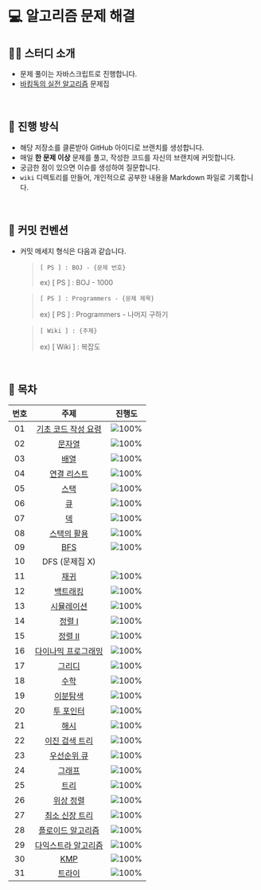 # 💻 알고리즘 문제 해결

## 💁‍♀️ 스터디 소개

- 문제 풀이는 자바스크립트로 진행합니다.
- [바킹독의 실전 알고리즘](https://github.com/encrypted-def/basic-algo-lecture/blob/master/workbook.md) 문제집

<br/>

## 📖 진행 방식

- 해당 저장소를 클론받아 GitHub 아이디로 브랜치를 생성합니다.
- 매일 **한 문제 이상** 문제를 풀고, 작성한 코드를 자신의 브랜치에 커밋합니다.
- 궁금한 점이 있으면 이슈를 생성하여 질문합니다.
- `wiki` 디렉토리를 만들어, 개인적으로 공부한 내용을 Markdown 파일로 기록합니다.

<br/>

## 💬 커밋 컨벤션

- 커밋 메세지 형식은 다음과 같습니다.

  > `[ PS ] : BOJ - {문제 번호}`
  >
  > ex) [ PS ] : BOJ - 1000

  > `[ PS ] : Programmers - {문제 제목}`
  >
  > ex) [ PS ] : Programmers - 나머지 구하기

  > `[ Wiki ] : {주제}`
  >
  > ex) [ Wiki ] : 복잡도

<br/>

## 📝 목차
| 번호 |                                     주제                                      |                                             진행도                                              |
| :--: | :---------------------------------------------------------------------------: | :---------------------------------------------------------------------------------------------: |
|  01  | [기초 코드 작성 요령](01.%20기초코드%20작성%20요령/기초코드%20작성%20요령.md) | ![100%](https://progress-bar.dev/27/?scale=27&title=progress&width=500&color=babaca&suffix=/27) |
|  02  |                       [문자열](02.%20문자열/문자열.md)                        | ![100%](https://progress-bar.dev/27/?scale=27&title=progress&width=500&color=babaca&suffix=/27) |
|  03  |                          [배열](03.%20배열/배열.md)                           |  ![100%](https://progress-bar.dev/8/?scale=8&title=progress&width=500&color=babaca&suffix=/8)   |
|  04  |              [연결 리스트](04.%20연결%20리스트/연결%20리스트.md)              |  ![100%](https://progress-bar.dev/3/?scale=3&title=progress&width=500&color=babaca&suffix=/3)   |
|  05  |                          [스택](05.%20스택/스택.md)                           |  ![100%](https://progress-bar.dev/8/?scale=8&title=progress&width=500&color=babaca&suffix=/8)   |
|  06  |                             [큐](06.%20큐/큐.md)                              |  ![100%](https://progress-bar.dev/3/?scale=3&title=progress&width=500&color=babaca&suffix=/3)   |
|  07  |                             [덱](07.%20덱/덱.md)                              |  ![100%](https://progress-bar.dev/4/?scale=4&title=progress&width=500&color=babaca&suffix=/4)   |
|  08  |              [스택의 활용](08.%20스택의%20활용/스택의%20활용.md)              |  ![100%](https://progress-bar.dev/5/?scale=5&title=progress&width=500&color=babaca&suffix=/5)   |
|  09  |                            [BFS](09.%20BFS/BFS.md)                            | ![100%](https://progress-bar.dev/30/?scale=30&title=progress&width=500&color=babaca&suffix=/30) |
|  10  |                                DFS (문제집 X)                                 |                                                                                                 |
|  11  |                          [재귀](11.%20재귀//재귀.md)                          | ![100%](https://progress-bar.dev/10/?scale=10&title=progress&width=500&color=babaca&suffix=/10) |
|  12  |                    [백트래킹](12.%20백트래킹//백트래킹.md)                    | ![100%](https://progress-bar.dev/20/?scale=20&title=progress&width=500&color=babaca&suffix=/20) |
|  13  |                 [시뮬레이션](13.%20시뮬레이션/시뮬레이션.md)                  | ![100%](https://progress-bar.dev/37/?scale=61&title=progress&width=500&color=babaca&suffix=/61) |
|  14  |                        [정렬 I](14.%20정렬1//정렬1.md)                        |  ![100%](https://progress-bar.dev/8/?scale=8&title=progress&width=500&color=babaca&suffix=/8)   |
|  15  |                       [정렬 II](15.%20정렬2//정렬2.md)                        |  ![100%](https://progress-bar.dev/9/?scale=9&title=progress&width=500&color=babaca&suffix=/9)   |
|  16  |  [다이나믹 프로그래밍](16.%20다이나믹%20프로그래밍/다이나믹%20프로그래밍.md)  | ![100%](https://progress-bar.dev/44/?scale=44&title=progress&width=500&color=babaca&suffix=/44) |
|  17  |                       [그리디](17.%20그리디/그리디.md)                        | ![100%](https://progress-bar.dev/17/?scale=17&title=progress&width=500&color=babaca&suffix=/17) |
|  18  |                          [수학](18.%20수학/수학.md)                           | ![100%](https://progress-bar.dev/37/?scale=39&title=progress&width=500&color=babaca&suffix=/39) |
|  19  |                    [이분탐색](19.%20이분탐색//이분탐색.md)                    | ![100%](https://progress-bar.dev/20/?scale=21&title=progress&width=500&color=babaca&suffix=/21) |
|  20  |                [투 포인터](20.%20투%20포인터//투%20포인터.md)                 | ![100%](https://progress-bar.dev/9/?scale=11&title=progress&width=500&color=babaca&suffix=/11)  |
|  21  |                          [해시](21.%20해시//해시.md)                          | ![100%](https://progress-bar.dev/10/?scale=10&title=progress&width=500&color=babaca&suffix=/10) |
|  22  |       [이진 검색 트리](22.%20이진%20검색%20트리//이진%20검색%20트리.md)       |  ![100%](https://progress-bar.dev/6/?scale=7&title=progress&width=500&color=babaca&suffix=/7)   |
|  23  |              [우선순위 큐](23.%20우선순위%20큐//우선순위%20.md)               |  ![100%](https://progress-bar.dev/8/?scale=8&title=progress&width=500&color=babaca&suffix=/8)   |
|  24  |                       [그래프](24.%20그래프//그래프.md)                       | ![100%](https://progress-bar.dev/13/?scale=13&title=progress&width=500&color=babaca&suffix=/13) |
|  25  |                          [트리](25.%20트리//트리.md)                          | ![100%](https://progress-bar.dev/13/?scale=13&title=progress&width=500&color=babaca&suffix=/13) |
|  26  |                [위상 정렬](26.%20위상%20정렬//위상%20정렬.md)                 |  ![100%](https://progress-bar.dev/7/?scale=7&title=progress&width=500&color=babaca&suffix=/7)   |
|  27  |       [최소 신장 트리](27.%20최소%20신장%20트리//최소%20신장%20트리.md)       |  ![100%](https://progress-bar.dev/9/?scale=9&title=progress&width=500&color=babaca&suffix=/9)   |
|  28  |    [플로이드 알고리즘](28.%20플로이드%20알고리즘//플로이드%20알고리즘.md)     | ![100%](https://progress-bar.dev/13/?scale=15&title=progress&width=500&color=babaca&suffix=/15) |
|  29  | [다익스트라 알고리즘](29.%20다익스트라%20알고리즘//다익스트라%20알고리즘.md)  | ![100%](https://progress-bar.dev/9/?scale=14&title=progress&width=500&color=babaca&suffix=/14)  |
|  30  |                           [KMP](30.%20KMP//KMP.md)                            |  ![100%](https://progress-bar.dev/8/?scale=8&title=progress&width=500&color=babaca&suffix=/8)   |
|  31  |                       [트라이](31.%20트라이//트라이.md)                       | ![100%](https://progress-bar.dev/10/?scale=10&title=progress&width=500&color=babaca&suffix=/10) |

